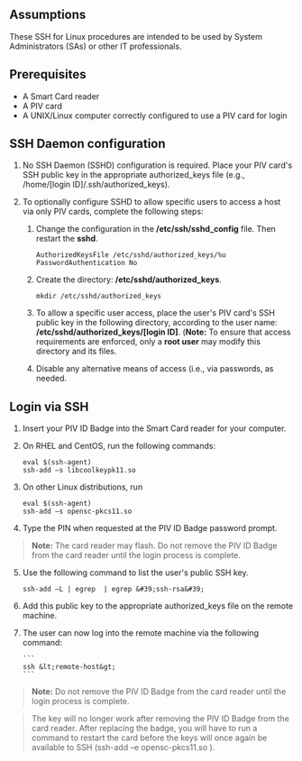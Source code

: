 
## Assumptions

These SSH for Linux procedures are intended to be used by System Administrators (SAs) or other IT professionals. 

## Prerequisites

  * A Smart Card reader
  * A PIV card
  * A UNIX/Linux computer correctly configured to use a PIV card for login

## SSH Daemon configuration

  1. No SSH Daemon (SSHD) configuration is required. Place your PIV card's SSH public key in the appropriate authorized_keys file (e.g., /home/[login ID]/.ssh/authorized_keys).

  2. To optionally configure SSHD to allow specific users to access a host via only PIV cards, complete the following steps:

     1. Change the configuration in the **/etc/ssh/sshd_config** file. Then restart the **sshd**.

        ```
		AuthorizedKeysFile /etc/sshd/authorized_keys/%u
		PasswordAuthentication No
        ```

     2. Create the directory: **/etc/sshd/authorized_keys**.

        ```
		mkdir /etc/sshd/authorized_keys
        ```

     3. To allow a specific user access, place the user&#39;s PIV card's SSH public key in the following directory, according to the user name: **/etc/sshd/authorized_keys/[login ID]**.  (**Note:** To ensure that access requirements are enforced, only a **root user** may modify this directory and its files. 
     4. Disable any alternative means of access (i.e., via passwords, as needed.

## Login via SSH

  1. Insert your PIV ID Badge into the Smart Card reader for your computer.
  2. On RHEL and CentOS, run the following commands:
  
        ```
		eval $(ssh-agent)
		ssh-add –s libcoolkeypk11.so
        ```

  3. On other Linux distributions, run

        ```
		eval $(ssh-agent)
		ssh-add –s opensc-pkcs11.so

        ```
  4. Type the PIN when requested at the PIV ID Badge password prompt. 
  
  > **Note:**  The card reader may flash. Do not remove the PIV ID Badge from the card reader until the login process is complete.

  5. Use the following command to list the user&#39;s public SSH key.
  
        ```
		ssh-add –L | egrep  | egrep &#39;ssh-rsa&#39;
        ```

 6. Add this public key to the appropriate authorized_keys file on the remote machine.
 7. The user can now log into the remote machine via the following command:
 
        ```
		ssh &lt;remote-host&gt;
        ```

  > **Note:**  Do not remove the PIV ID Badge from the card reader until the login process is complete.

  > The key will no longer work after removing the PIV ID Badge from the card reader. After replacing the badge, you will have to run a command to restart the card before the keys will once again be available to SSH (ssh-add –e opensc-pkcs11.so ).
